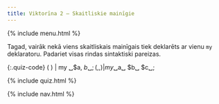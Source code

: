 ```yaml
---
title: Viktorīna 2 — Skaitliskie mainīgie
---
```


{% include menu.html %}

Tagad, vairāk nekā viens skaitliskais mainīgais tiek deklarēts ar vienu `my` deklaratoru. Padariet visas rindas sintaktiski pareizas.

{:.quiz-code}
( ) | my ␣$a, $b␣;
( , , ) | my ␣$a␣ $b␣ $c␣;

{% include quiz.html %}

{% include nav.html %}